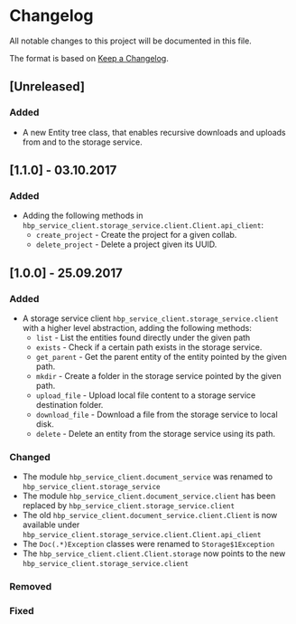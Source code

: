 # Changelog
All notable changes to this project will be documented in this file.

The format is based on [Keep a Changelog](http://keepachangelog.com/en/1.0.0/).

## [Unreleased]

### Added

  * A new Entity tree class, that enables recursive downloads and uploads from
  and to the storage service.

## [1.1.0] - 03.10.2017

### Added

 * Adding the following methods in  `hbp_service_client.storage_service.client.Client.api_client`:
   * `create_project` - Create the project for a given collab.
   * `delete_project` - Delete a project given its UUID.

## [1.0.0] - 25.09.2017

### Added

 * A storage service client `hbp_service_client.storage_service.client` with a higher level abstraction, adding the following methods:
   * `list` - List the entities found directly under the given path
   * `exists` - Check if a certain path exists in the storage service.
   * `get_parent` - Get the parent entity of the entity pointed by the given path.
   * `mkdir` - Create a folder in the storage service pointed by the given path.
   * `upload_file` - Upload local file content to a storage service destination folder.
   * `download_file` - Download a file from the storage service to local disk.
   * `delete` - Delete an entity from the storage service using its path.

### Changed
 * The module `hbp_service_client.document_service` was renamed to `hbp_service_client.storage_service`
 * The module `hbp_service_client.document_service.client` has been replaced by `hbp_service_client.storage_service.client`
 * The old `hbp_service_client.document_service.client.Client` is now available under `hbp_service_client.storage_service.client.Client.api_client`
 * The `Doc(.*)Exception` classes were renamed to `Storage$1Exception`
 * The `hbp_service_client.client.Client.storage` now points to the new `hbp_service_client.storage_service.client`

### Removed

### Fixed
